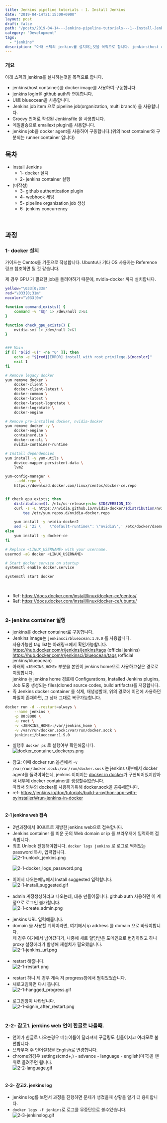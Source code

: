 ```yaml
---
title: Jenkins pipeline tutorials - 1. Install Jenkins
date: "2019-04-14T21:15:00+0900"
layout: post
draft: false
path: "/posts/2019-04-14---Jenkins-pipeline-tutorials---1--Install-Jenkins/"
category: "Development"
tags:
  - "jenkins"
description: "아래 스펙의 jenkins를 설치하는것을 목적으로 합니다. jenkins(host container)를 docker image를 사용하여 구동합니다. jenkins login을 github auth와 연동합니다."
---
```



### 개요
아래 스펙의 jenkins를 설치하는것을 목적으로 합니다.
- jenkins(host container)를 docker image를 사용하여 구동합니다.
- jenkins login을 github auth와 연동합니다.
- UI로 blueocean을 사용합니다.
- Jenkins job item 으로 pipeline job(organization, multi branch) 을 사용합니다.
- Groovy 언어로 작성된 Jenkinsfile 을 사용합니다.
- 메일발송으로 emailext plugin를 사용합니다.
- jenkins job을 docker agent를 사용하여 구동합니다.(위의 host container와 구분되는 runner container 입니다)

## 목차
- Install Jenkins
  - 1- docker 설치
  - 2- jenkins container 실행
- (미작성)
  - 3- github authentication plugin
  - 4- webhook 세팅
  - 5- pipeline organization job 생성
  - 6- jenkins concurrency
<br/>

## 과정
### 1- docker 설치
가이드는 Centos를 기준으로 작성합니다. Ubuntu나 기타 OS 사용자는 Reference 링크 참조하면 될 것 같습니다.

제 경우 GPU 가 필요한 job을 돌려야하기 때문에, nvidia-docker 까지 설치합니다.

```bash
yellow="\033[0;33m"
red="\033[0;31m"
nocolor="\033[0m"

function command_exists() {
    command -v "$@" 1> /dev/null 2>&1
}

function check_gpu_exists() {
    nvidia-smi 1> /dev/null 2>&1
}


### Main
if [[ "$(id -u)" -ne "0" ]]; then
    echo -e "${red}[ERROR] install with root privilege.${nocolor}"
    exit 1
fi

# Remove legacy docker
yum remove docker \
    docker-client \
    docker-client-latest \
    docker-common \
    docker-latest \
    docker-latest-logrotate \
    docker-logrotate \
    docker-engine

# Remove pre-installed docker, nvidia-docker
yum remove docker -y \
    docker-engine \
    containerd.io \
    docker-ce-cli \
    nvidia-container-runtime

# Install dependencies
yum install -y yum-utils \
    device-mapper-persistent-data \
    lvm2

yum-config-manager \
    --add-repo \
    https://download.docker.com/linux/centos/docker-ce.repo


if check_gpu_exists; then
    distribution=$(. /etc/os-release;echo $ID$VERSION_ID)
    curl -s -L https://nvidia.github.io/nvidia-docker/$distribution/nvidia-docker.repo | \
        tee /etc/yum.repos.d/nvidia-docker.repo

    yum install -y nvidia-docker2
    sed -i '2i \    \"default-runtime\": \"nvidia\",' /etc/docker/daemon.json
else
    yum install -y docker-ce
fi

# Replace <LINUX_USERNAME> with your username.
usermod -aG docker <LINUX_USERNAME>

# Start docker service on startup
systemctl enable docker.service

systemctl start docker
```
<br/>

- Ref: https://docs.docker.com/install/linux/docker-ce/centos/
- Ref: https://docs.docker.com/install/linux/docker-ce/ubuntu/
<br/><br/>


### 2- jenkins container 실행
- jenkins를 docker container로 구동합니다.
- Jenkins image는 `jenkinsci/blueocean:1.9.0` 를 사용합니다.<br/>
사용가능한 tag list는 아래링크에서 확인가능합니다.<br/>
https://hub.docker.com/r/jenkins/jenkins/tags (official jenkins)<br/>
https://hub.docker.com/r/jenkinsci/blueocean/tags (official jenkins/blueocean)
- 아래의 `<JENKINS_HOME>` 부분을 본인이 jenkins home으로 사용하고싶은 경로로 지정합니다.<br/>
jenkins 는 jenkins home 경로에 Configurations, Installed Jenkins plugins, <br/>
Job 도중 생성되는 files(cloned source codes, build artifacts)를 저장합니다.
- 즉 Jenkins docker container 를 삭제, 재생성할때, 위의 경로에 이전에 사용하던 파일이 존재하면, 그 상태 그대로 복구가능합니다.
```bash
docker run -d --restart=always \
    --name jenkins \
    -p 80:8080 \
    -u root \
    -v <JENKINS_HOME>:/var/jenkins_home \
    -v /var/run/docker.sock:/var/run/docker.sock \
    jenkinsci/blueocean:1.9.0
```
- 실행후 `docker ps` 로 실행여부 확인해줍니다.<br/>
![docker_container_dockerps.png](2-0-dockerps.png)<br/><br/>
- 참고: 이때 docker run 옵션에서 `-v /var/run/docker.sock:/var/run/docker.sock` 는 jenkins 내부에서 docker agent를 돌려야하는데, jenkins 이미지는 [docker in docker](https://github.com/jpetazzo/dind)가 구현되어있지않아서 내부에 docker container를 생성할수없습니다.<br/>
따라서 외부의 docker를 사용하기위해 docker.sock을 공유해줍니다.
- ref: https://jenkins.io/doc/tutorials/build-a-python-app-with-pyinstaller/#run-jenkins-in-docker <br/><br/>


#### 2-1 jenkins web 접속
- 2번과정에서 80포트로 개방한 jenkins web으로 접속합니다.
- Jenkins container 를 띄운 곳의 Web domain or ip 를 브라우저에 입력하여 접속합니다.
- 최초 Unlock 진행해야합니다. `docker logs jenkins` 로 로그로 찍혀있는 password 복사, 입력합니다.<br/>
![2-1-unlock_jenkins.png](./2-1-unlock_jenkins.png)<br/><br/>
![2-1-docker_logs_password.png](./2-1-docker_logs_password.png)<br/><br/>
- 이어서 나오는메뉴에서 Install suggested 입력합니다.<br/>
![2-1-install_suggested.gif](./2-1-install_suggested.gif)<br/><br/>
- admin 계정생성하라고 나오는데, 대충 만들어줍니다. github auth 사용하면 이 계정으로 로그인 불가합니다.<br/>
![2-1-create_admin.png](./2-1-create_admin.png)<br/><br/>
- jenkins URL 입력해줍니다.
- domain 을 사용할 계획이라면, 여기에서 ip address 를 domain 으로 바꿔야합니다.<br/>
제 경우 여기에서 넘어갔다가, 나중에 새로 할당받은 도메인으로 변경하려고 하니 proxy 설정에러가 발생해 재설치가 필요했습니다.<br/>
![2-1-jenkins_url.png](./2-1-jenkins_url.png)<br/><br/>
- restart 해줍니다.<br/>
![2-1-restart.png](./2-1-restart.png)<br/><br/>
- restart 하니 제 경우 계속 저 progress창에서 멈춰있었습니다.
- 새로고침하면 다시 뜹니다.<br/>
![2-1-hangged_progress.gif](./2-1-hangged_progress.gif)<br/><br/>
- 로그인창이 나타납니다.<br/>
![2-1-signin_after_restart.png](./2-1-signin_after_restart.png)
<br/><br/>

### 2-2- 참고1. jenkins web 언어 한글로 나올때.
- 언어가 한글로 나오는경우 메뉴이름이 달라져서 구글링도 힘들어지고 여러모로 불편합니다.
- 브라우저 주 언어설정을 English로 변경합니다.
- chrome의경우 settings(cmd+,) - advance - language - english(미국)을 맨 위로 올려주면 됩니다.<br/>
![2-2-language.gif](./2-2-language.gif)
<br/><br/>

#### 2-3- 참고2. jenkins log
- jenkins log를 보면서 과정을 진행하면 문제가 생겼을때 상황을 알기 더 용이합니다.
- `docker logs -f jenkins`로 로그를 무중단으로 볼수있습니다.<br/>
![2-3-jenkinslog.gif](./2-3-jenkinslog.gif)
<br/><br/>
